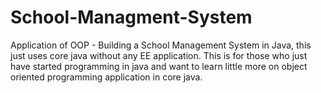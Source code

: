 # School-Managment-System
Application of OOP - Building a School Management System in Java, this just uses core java without any EE application. This is for those who just have started programming in java and want to learn little more on object oriented programming application in core java.
